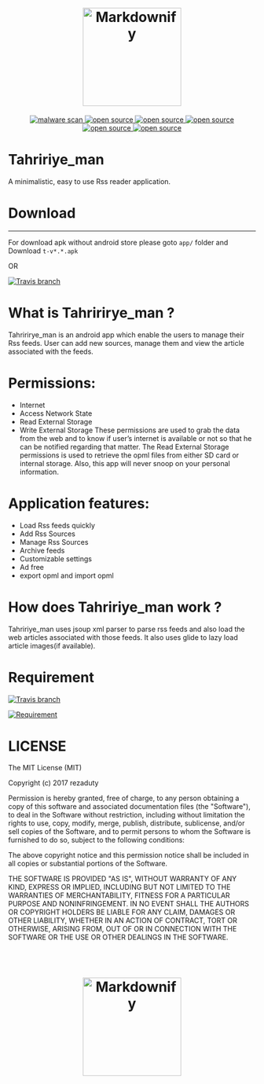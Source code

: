 <h1 align="center">
  <br>
  <a href="http://rezaduty.blog.ir/"><img src="https://raw.githubusercontent.com/rezaduty/Tahririye_man/master/web_hi_res_512.png" alt="Markdownify" width="200"></a>

</h1>

<p align="center">
	<a href="https://apkscan.nviso.be/report/show/338372b751652daade53d5d8692f1764">
        	<img src="https://img.shields.io/badge/malware%20scan%20result-clean-brightgreen.svg" alt="malware scan">
	</a>
	<a href="https://github.com/ellerbrock/open-source-badge/">
		<img src="https://badges.frapsoft.com/os/v3/open-source.svg?v=102" alt="open source">
	</a>
	<a href="https://github.com/rezaduty/Tahririye_man/raw/master/app/t-v1.0.apk">
		<img src="https://img.shields.io/travis/rust-lang/rust/master.svg" alt="open source">
	</a>
	<a href="#">
		<img src="https://img.shields.io/chrome-web-store/price/nimelepbpejjlbmoobocpfnjhihnpked.svg?style=plastic" alt="open source">
	</a>
	<a href="#">
		<img src="https://img.shields.io/badge/size-3.4%20MB-brightgreen.svg" alt="open source">
	</a>
	<a href="https://saythanks.io/to/rezaduty">
		<img src="https://img.shields.io/badge/Say%20Thanks-!-1EAEDB.svg" alt="open source">
	</a>
</p>


# Tahririye_man
A minimalistic, easy to use Rss reader application.

# Download

***
For download apk without android store please goto ``app/`` folder and Download ``t-v*.*.apk``

OR 

[![Travis branch](https://img.shields.io/travis/rust-lang/rust/master.svg)](https://github.com/rezaduty/Tahririye_man/raw/master/app/t-v1.0.apk)


# What is Tahririrye_man ?
Tahririrye_man is an android app which enable the users to manage their Rss feeds. User can add new sources, manage them and view the article associated with the feeds.

# Permissions:
* Internet
* Access Network State
* Read External Storage
* Write External Storage
These permissions are used to grab the data from the web and to know if user’s internet is available or not so that he can be notified regarding that matter. The Read External Storage permissions is used to retrieve the opml files from either SD card or internal storage. Also, this app will never snoop on your personal information.

# Application features:
* Load Rss feeds quickly
* Add Rss Sources
* Manage Rss Sources
* Archive feeds
* Customizable settings
* Ad free
* export opml and import opml

# How does Tahririye_man work ?
Tahririye_man uses jsoup xml parser to parse rss feeds and also load the web articles associated with those feeds. It also uses glide to lazy load article images(if available).

# Requirement

[![Travis branch](https://img.shields.io/badge/platform-android-brightgreen.svg)]()

[![Requirement](https://img.shields.io/badge/android-%3E%3D4.1-orange.svg)]()

# LICENSE

The MIT License (MIT)

Copyright (c) 2017 rezaduty

Permission is hereby granted, free of charge, to any person obtaining a copy of this software and associated documentation files (the "Software"), to deal in the Software without restriction, including without limitation the rights to use, copy, modify, merge, publish, distribute, sublicense, and/or sell copies of the Software, and to permit persons to whom the Software is furnished to do so, subject to the following conditions:

The above copyright notice and this permission notice shall be included in all copies or substantial portions of the Software.

THE SOFTWARE IS PROVIDED "AS IS", WITHOUT WARRANTY OF ANY KIND, EXPRESS OR IMPLIED, INCLUDING BUT NOT LIMITED TO THE WARRANTIES OF MERCHANTABILITY, FITNESS FOR A PARTICULAR PURPOSE AND NONINFRINGEMENT. IN NO EVENT SHALL THE AUTHORS OR COPYRIGHT HOLDERS BE LIABLE FOR ANY CLAIM, DAMAGES OR OTHER LIABILITY, WHETHER IN AN ACTION OF CONTRACT, TORT OR OTHERWISE, ARISING FROM, OUT OF OR IN CONNECTION WITH THE SOFTWARE OR THE USE OR OTHER DEALINGS IN THE SOFTWARE.

<h1 align="center">
  <br>
  <a href="http://rezaduty.blog.ir/"><img src="https://raw.githubusercontent.com/rezaduty/Tahririye_man/master/rezaduty.png" alt="Markdownify" width="200"></a>

</h1>

